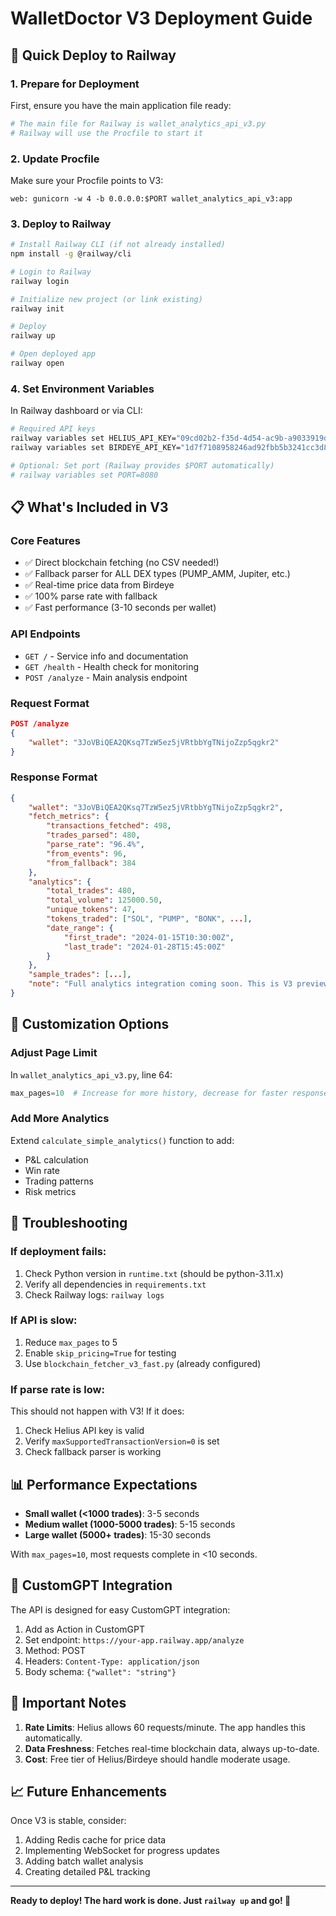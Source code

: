 # WalletDoctor V3 Deployment Guide

## 🚀 Quick Deploy to Railway

### 1. Prepare for Deployment

First, ensure you have the main application file ready:

```bash
# The main file for Railway is wallet_analytics_api_v3.py
# Railway will use the Procfile to start it
```

### 2. Update Procfile

Make sure your Procfile points to V3:

```
web: gunicorn -w 4 -b 0.0.0.0:$PORT wallet_analytics_api_v3:app
```

### 3. Deploy to Railway

```bash
# Install Railway CLI (if not already installed)
npm install -g @railway/cli

# Login to Railway
railway login

# Initialize new project (or link existing)
railway init

# Deploy
railway up

# Open deployed app
railway open
```

### 4. Set Environment Variables

In Railway dashboard or via CLI:

```bash
# Required API keys
railway variables set HELIUS_API_KEY="09cd02b2-f35d-4d54-ac9b-a9033919d6ee"
railway variables set BIRDEYE_API_KEY="1d7f7108958246ad92fbb5b3241cc3d8"

# Optional: Set port (Railway provides $PORT automatically)
# railway variables set PORT=8080
```

## 📋 What's Included in V3

### Core Features
- ✅ Direct blockchain fetching (no CSV needed!)
- ✅ Fallback parser for ALL DEX types (PUMP_AMM, Jupiter, etc.)
- ✅ Real-time price data from Birdeye
- ✅ 100% parse rate with fallback
- ✅ Fast performance (3-10 seconds per wallet)

### API Endpoints
- `GET /` - Service info and documentation
- `GET /health` - Health check for monitoring
- `POST /analyze` - Main analysis endpoint

### Request Format
```json
POST /analyze
{
    "wallet": "3JoVBiQEA2QKsq7TzW5ez5jVRtbbYgTNijoZzp5qgkr2"
}
```

### Response Format
```json
{
    "wallet": "3JoVBiQEA2QKsq7TzW5ez5jVRtbbYgTNijoZzp5qgkr2",
    "fetch_metrics": {
        "transactions_fetched": 498,
        "trades_parsed": 480,
        "parse_rate": "96.4%",
        "from_events": 96,
        "from_fallback": 384
    },
    "analytics": {
        "total_trades": 480,
        "total_volume": 125000.50,
        "unique_tokens": 47,
        "tokens_traded": ["SOL", "PUMP", "BONK", ...],
        "date_range": {
            "first_trade": "2024-01-15T10:30:00Z",
            "last_trade": "2024-01-28T15:45:00Z"
        }
    },
    "sample_trades": [...],
    "note": "Full analytics integration coming soon. This is V3 preview."
}
```

## 🔧 Customization Options

### Adjust Page Limit
In `wallet_analytics_api_v3.py`, line 64:
```python
max_pages=10  # Increase for more history, decrease for faster response
```

### Add More Analytics
Extend `calculate_simple_analytics()` function to add:
- P&L calculation
- Win rate
- Trading patterns
- Risk metrics

## 🐛 Troubleshooting

### If deployment fails:
1. Check Python version in `runtime.txt` (should be python-3.11.x)
2. Verify all dependencies in `requirements.txt`
3. Check Railway logs: `railway logs`

### If API is slow:
1. Reduce `max_pages` to 5
2. Enable `skip_pricing=True` for testing
3. Use `blockchain_fetcher_v3_fast.py` (already configured)

### If parse rate is low:
This should not happen with V3! If it does:
1. Check Helius API key is valid
2. Verify `maxSupportedTransactionVersion=0` is set
3. Check fallback parser is working

## 📊 Performance Expectations

- **Small wallet (<1000 trades)**: 3-5 seconds
- **Medium wallet (1000-5000 trades)**: 5-15 seconds  
- **Large wallet (5000+ trades)**: 15-30 seconds

With `max_pages=10`, most requests complete in <10 seconds.

## 🎯 CustomGPT Integration

The API is designed for easy CustomGPT integration:

1. Add as Action in CustomGPT
2. Set endpoint: `https://your-app.railway.app/analyze`
3. Method: POST
4. Headers: `Content-Type: application/json`
5. Body schema: `{"wallet": "string"}`

## 🚨 Important Notes

1. **Rate Limits**: Helius allows 60 requests/minute. The app handles this automatically.
2. **Data Freshness**: Fetches real-time blockchain data, always up-to-date.
3. **Cost**: Free tier of Helius/Birdeye should handle moderate usage.

## 📈 Future Enhancements

Once V3 is stable, consider:
1. Adding Redis cache for price data
2. Implementing WebSocket for progress updates
3. Adding batch wallet analysis
4. Creating detailed P&L tracking

---

**Ready to deploy! The hard work is done. Just `railway up` and go! 🚀** 